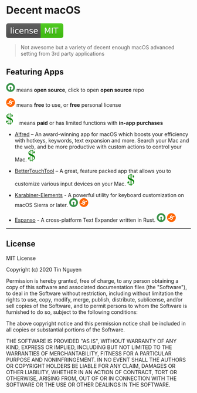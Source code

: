 # Decent macOS

[![LICENSE](./docs/assets/license.svg)](https://opensource.org/licenses/MIT)

> Not awesome but a variety of decent enough macOS advanced setting from 3rd party applications

## Featuring Apps

![Open-Source Software][OSS Icon] means **open source**, click to open **open source** repo

![Freeware][Freeware Icon] means **free** to use, or **free** personal license

![Paid/In-app Purchase][Paid Icon] means **paid** or has limited functions with **in-app purchases**

- [Alfred](./alfred/README.md) – An award-winning app for macOS which boosts your efficiency with hotkeys, keywords, text expansion and more. Search your Mac and the web, and be more productive with custom actions to control your Mac. [![Paid/In-app Purchases][Paid Icon]](https://www.alfredapp.com/)

- [BetterTouchTool](./bettertouchtool/README.md) – A great, feature packed app that allows you to customize various input devices on your Mac. [![Paid/In-app Purchases][Paid Icon]](https://folivora.ai/) 

- [Karabiner-Elements](./karabiner/README.md) - A powerful utility for keyboard customization on macOS Sierra or later. [![Open-Source Software][OSS Icon]](https://github.com/pqrs-org/Karabiner-Elements) [![Freeware][Freeware Icon]]()

- [Espanso](./espanso/README.md) - A cross-platform Text Expander written in Rust. [![Open-Source Software][OSS Icon]](https://github.com/federico-terzi/espanso) [![Freeware][Freeware Icon]]()

---

## License

MIT License

Copyright (c) 2020 Tin Nguyen

Permission is hereby granted, free of charge, to any person obtaining a copy
of this software and associated documentation files (the "Software"), to deal
in the Software without restriction, including without limitation the rights
to use, copy, modify, merge, publish, distribute, sublicense, and/or sell
copies of the Software, and to permit persons to whom the Software is
furnished to do so, subject to the following conditions:

The above copyright notice and this permission notice shall be included in all
copies or substantial portions of the Software.

THE SOFTWARE IS PROVIDED "AS IS", WITHOUT WARRANTY OF ANY KIND, EXPRESS OR
IMPLIED, INCLUDING BUT NOT LIMITED TO THE WARRANTIES OF MERCHANTABILITY,
FITNESS FOR A PARTICULAR PURPOSE AND NONINFRINGEMENT. IN NO EVENT SHALL THE
AUTHORS OR COPYRIGHT HOLDERS BE LIABLE FOR ANY CLAIM, DAMAGES OR OTHER
LIABILITY, WHETHER IN AN ACTION OF CONTRACT, TORT OR OTHERWISE, ARISING FROM,
OUT OF OR IN CONNECTION WITH THE SOFTWARE OR THE USE OR OTHER DEALINGS IN THE
SOFTWARE.

[OSS Icon]: ./docs/assets/oss.svg "Open Source Software"
[Freeware Icon]: ./docs/assets/free.svg "Freeware"
[Paid Icon]: ./docs/assets/paid.svg "Paid/In-app Purchases"